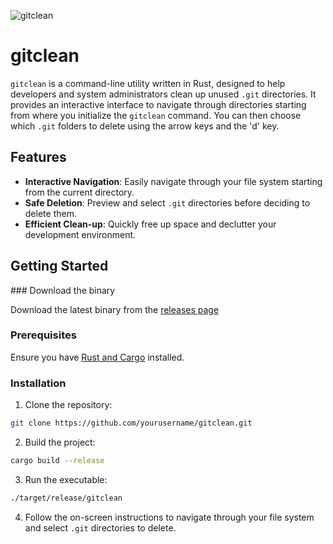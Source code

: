 ![gitclean](https://github.com/Girgetto/gitclean/assets/33903092/19280ae3-2877-4631-9a63-bfe7ce9657b5)

# gitclean

`gitclean` is a command-line utility written in Rust, designed to help developers and system administrators clean up unused `.git` directories. It provides an interactive interface to navigate through directories starting from where you initialize the `gitclean` command. You can then choose which `.git` folders to delete using the arrow keys and the 'd' key.

## Features

- **Interactive Navigation**: Easily navigate through your file system starting from the current directory.
- **Safe Deletion**: Preview and select `.git` directories before deciding to delete them.
- **Efficient Clean-up**: Quickly free up space and declutter your development environment.

## Getting Started

### Download the binary

Download the latest binary from the [releases page](https://github.com/Girgetto/gitclean/releases/tag/v0.1.0)

### Prerequisites

Ensure you have [Rust and Cargo](https://www.rust-lang.org/tools/install) installed.

### Installation

1. Clone the repository:

```bash
git clone https://github.com/yourusername/gitclean.git
```

2. Build the project:

```bash
cargo build --release
```

3. Run the executable:

```bash
./target/release/gitclean
```

4. Follow the on-screen instructions to navigate through your file system and select `.git` directories to delete.
